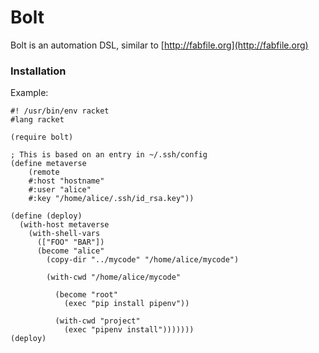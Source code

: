 Bolt
====

Bolt is an automation DSL, similar to [http://fabfile.org](http://fabfile.org)

### Installation


Example:

```
#! /usr/bin/env racket
#lang racket

(require bolt)

; This is based on an entry in ~/.ssh/config
(define metaverse
    (remote
    #:host "hostname"
    #:user "alice"
    #:key "/home/alice/.ssh/id_rsa.key"))

(define (deploy)
  (with-host metaverse
    (with-shell-vars
      (["FOO" "BAR"])
      (become "alice"
        (copy-dir "../mycode" "/home/alice/mycode")

        (with-cwd "/home/alice/mycode"

          (become "root"
            (exec "pip install pipenv"))

          (with-cwd "project"
            (exec "pipenv install")))))))
(deploy)
```
